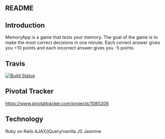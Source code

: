 ## README

## Introduction

MemoryApp is a game that tests your memory. The goal of the game is to make the most correct decisions in one minute. Each correct answer gives you +10 points and each incorrect answer gives you -5 points.

## Travis

[![Build Status](https://travis-ci.org/CH-JesseMa/memory_app.svg?branch=master)](https://travis-ci.org/CH-JesseMa/memory_app)

## Pivotal Tracker

https://www.pivotaltracker.com/projects/1080206


## Technology
Ruby on Rails
AJAX/jQuery/vanilla JS
Jasmine

